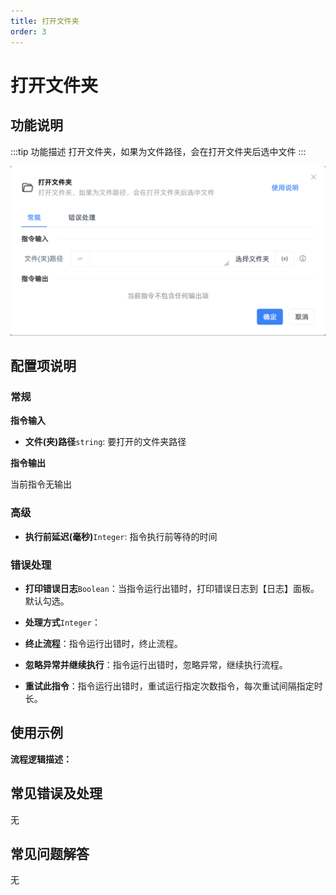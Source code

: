```yaml
---
title: 打开文件夹
order: 3
---
```


# 打开文件夹

## 功能说明

:::tip 功能描述
打开文件夹，如果为文件路径，会在打开文件夹后选中文件
:::

![打开文件夹](../../../assets/打开文件夹_command.png)

## 配置项说明

### 常规

**指令输入**

- **文件(夹)路径**`string`: 要打开的文件夹路径


**指令输出**

当前指令无输出

### 高级

- **执行前延迟(毫秒)**`Integer`: 指令执行前等待的时间

### 错误处理

- **打印错误日志**`Boolean`：当指令运行出错时，打印错误日志到【日志】面板。默认勾选。

- **处理方式**`Integer`：

 - **终止流程**：指令运行出错时，终止流程。

 - **忽略异常并继续执行**：指令运行出错时，忽略异常，继续执行流程。

 - **重试此指令**：指令运行出错时，重试运行指定次数指令，每次重试间隔指定时长。

## 使用示例

**流程逻辑描述：** 

## 常见错误及处理

无

## 常见问题解答

无

